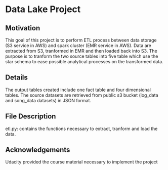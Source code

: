 # Data Lake Project

## Motivation
This goal of this project is to perform ETL process between data storage (S3 service in AWS) and spark cluster (EMR service in AWS).
Data are extracted from S3, tranformed in EMR and then loaded back into S3.
The purpose is to tranform the two source tables into five table which use the star schema to ease possible analytical processes on 
the transformed data.

## Details
The output tables created include one fact table and four dimensional tables.
The source datasets are retrieved from public s3 bucket (log_data and song_data datasets) in JSON format.

## File Description 
etl.py: contains the functions necessary to extract, tranform and load the data. 


## Acknowledgements
Udacity provided the course material necessary to implement the project